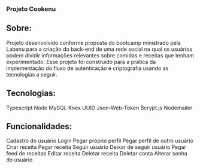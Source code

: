 ### Projeto Cookenu
## Sobre:
Projeto desenvolvido conforme proposta do bootcamp ministrado pela Labenu para a criação do back-end de uma rede social na qual os usuários podem dividir informações relevantes sobre comidas e receitas que tenham experimentado. Esse projeto foi construído para a prática da implementação do fluxo de autenticação e criptografia usando as tecnologias a seguir.

## Tecnologias:
Typescript
Node
MySQL
Knex
UUID
Json-Web-Token
Bcrypt.js
Nodemailer


## Funcionalidades:
Cadastro do usuário
Login
Pegar próprio perfil
Pegar perfil de outro usuário
Criar receita
Pegar receita
Seguir usuário
Deixar de seguir usuário
Pegar feed de receitas
Editar receita
Deletar receita
Deletar conta
Alterar senha do usuário